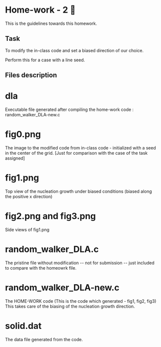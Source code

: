 # Home-work - 2 :apple:

This is the guidelines towards this homework.

## Task 
To modify the in-class code and set a biased direction of our choice.

Perform this for a case with a line seed.

## Files description

# dla 
Executable file generated after compiling the home-work code : random_walker_DLA-new.c

# fig0.png
The image to the modified code from in-class code - initialized with a seed in the center of the grid.
[Just for comparison with the case of the task assigned]

# fig1.png
Top view of the nucleation growth under biased conditions (biased along the positive x direction)

# fig2.png and fig3.png
Side views of fig1.png

# random_walker_DLA.c
The pristine file without modification -- not for submission -- just included to compare with the homeowrk file.

# random_walker_DLA-new.c 
The HOME-WORK code (This is the code which generated - fig1, fig2, fig3)
This takes care of the biasing of the nucleation growth direction.

# solid.dat
The data file generated from the code.


